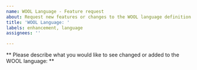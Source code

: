 ```yaml
---
name: WOOL Language - Feature request
about: Request new features or changes to the WOOL language definition
title: 'WOOL Language: '
labels: enhancement, language
assignees: ''

---
```


** Please describe what you would like to see changed or added to the WOOL language: **

